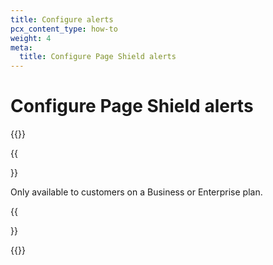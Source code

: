 ```yaml
---
title: Configure alerts
pcx_content_type: how-to
weight: 4
meta:
  title: Configure Page Shield alerts
---
```


# Configure Page Shield alerts

{{<render file="_alerts-intro.md">}}

{{<Aside type="note">}}

Only available to customers on a Business or Enterprise plan.

{{</Aside>}}

{{<render file="_alerts-configure.md">}}
